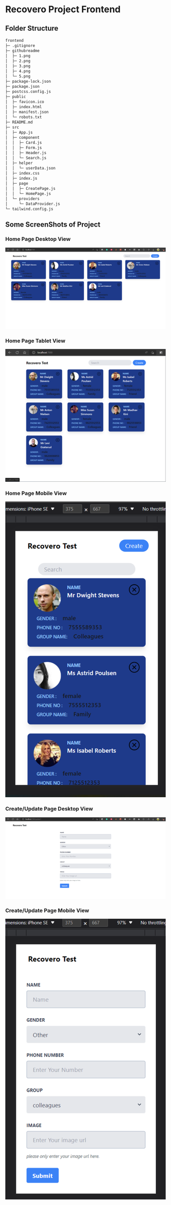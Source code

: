 # Recovero Project Frontend

## Folder Structure

```
frontend
├─ .gitignore
├─ githubreadme
│  ├─ 1.png
│  ├─ 2.png
│  ├─ 3.png
│  ├─ 4.png
│  └─ 5.png
├─ package-lock.json
├─ package.json
├─ postcss.config.js
├─ public
│  ├─ favicon.ico
│  ├─ index.html
│  ├─ manifest.json
│  └─ robots.txt
├─ README.md
├─ src
│  ├─ App.js
│  ├─ component
│  │  ├─ Card.js
│  │  ├─ Form.js
│  │  ├─ Header.js
│  │  └─ Search.js
│  ├─ helper
│  │  └─ userData.json
│  ├─ index.css
│  ├─ index.js
│  ├─ page
│  │  ├─ CreatePage.js
│  │  └─ HomePage.js
│  └─ providers
│     └─ DataProvider.js
└─ tailwind.config.js

```

## Some ScreenShots of Project

### Home Page Desktop View

![Alt text](githubreadme/1.png)

### Home Page Tablet View

![Alt text](githubreadme/2.png)

### Home Page Mobile View

![Alt text](githubreadme/3.png)

### Create/Update Page Desktop View

![Alt text](githubreadme/4.png)

### Create/Update Page Mobile View

![Alt text](githubreadme/5.png)
